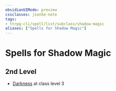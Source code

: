```yaml
---
obsidianUIMode: preview
cssclasses: json5e-note
tags:
- ttrpg-cli/spell/list/subclass/shadow-magic
aliases: ["Spells for Shadow Magic"]
---
```

# Spells for Shadow Magic

## 2nd Level

- [Darkness](2-Mechanics/CLI/spells/darkness-xphb.md "XPHB") at class level 3